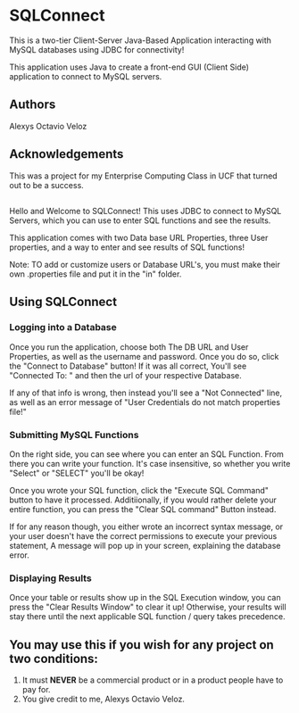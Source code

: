 # SQLConnect 
This is a two-tier Client-Server Java-Based Application interacting with MySQL databases using JDBC for connectivity!

This application uses Java to create a front-end GUI (Client Side) application to connect to MySQL servers.

## Authors
Alexys Octavio Veloz

## Acknowledgements
This was a project for my Enterprise Computing Class in UCF that turned out to be a success.

##

Hello and Welcome to SQLConnect! This uses JDBC to connect to MySQL Servers, which you can use to enter SQL functions and see the results.

This application comes with two Data base URL Properties, three User properties, and a way to enter and see results of SQL functions!

Note: TO add or customize  users or Database URL's, you must make their own .properties file and put it in the "in" folder.

## Using SQLConnect


### Logging into a Database
Once you run the application, choose both The DB URL and User Properties, as well as the username and password. Once you do so, click the "Connect to Database" button! If it was all correct, You'll see "Connected To: " and then the url of your respective Database.

If any of that info is wrong, then instead you'll see a "Not Connected" line, as well as an error message of "User Credentials do not match properties file!"

### Submitting MySQL Functions
On the right side, you can see where you can enter an SQL Function. From there you can write your function. It's case insensitive, so whether you write "Select" or "SELECT" you'll be okay!

Once you wrote your SQL function, click the "Execute SQL Command" button to have it processed. Additiionally, if you would rather delete your entire function, you can press the "Clear SQL command" Button instead.

If for any reason though, you either wrote an incorrect syntax message, or your user doesn't have the correct permissions to execute your previous statement, A message will pop up in your screen, explaining the database error.

### Displaying Results
Once your table or results show up in the SQL Execution window, you can press the "Clear Results Window" to clear it up! Otherwise, your results will stay there until the next applicable SQL function / query takes precedence.


## You may use this if you wish for any project on two conditions:
1) It must __NEVER__ be a commercial product or in a product people have to pay for.
2) You give credit to me, Alexys Octavio Veloz.
